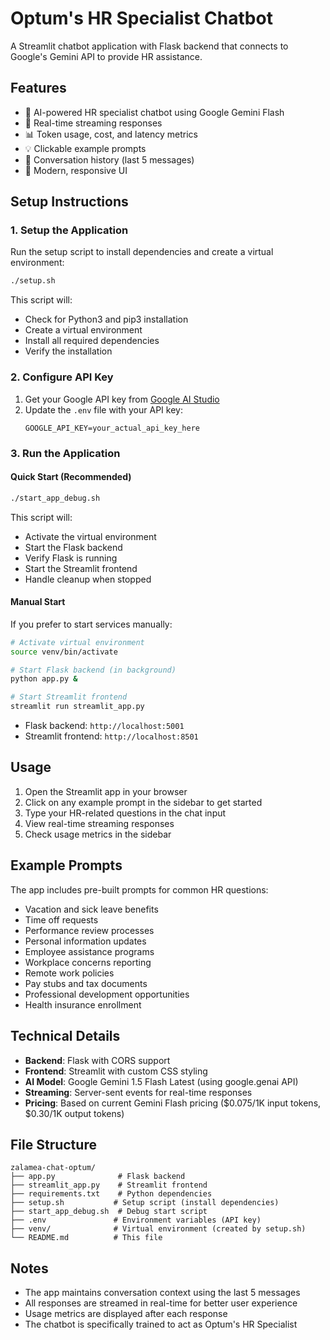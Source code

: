 # Optum's HR Specialist Chatbot

A Streamlit chatbot application with Flask backend that connects to Google's Gemini API to provide HR assistance.

## Features

- 🤖 AI-powered HR specialist chatbot using Google Gemini Flash
- 💬 Real-time streaming responses
- 📊 Token usage, cost, and latency metrics
- 💡 Clickable example prompts
- 📝 Conversation history (last 5 messages)
- 🎨 Modern, responsive UI

## Setup Instructions

### 1. Setup the Application

Run the setup script to install dependencies and create a virtual environment:

```bash
./setup.sh
```

This script will:
- Check for Python3 and pip3 installation
- Create a virtual environment
- Install all required dependencies
- Verify the installation

### 2. Configure API Key

1. Get your Google API key from [Google AI Studio](https://makersuite.google.com/app/apikey)
2. Update the `.env` file with your API key:
   ```
   GOOGLE_API_KEY=your_actual_api_key_here
   ```

### 3. Run the Application

#### Quick Start (Recommended)
```bash
./start_app_debug.sh
```

This script will:
- Activate the virtual environment
- Start the Flask backend
- Verify Flask is running
- Start the Streamlit frontend
- Handle cleanup when stopped

#### Manual Start
If you prefer to start services manually:

```bash
# Activate virtual environment
source venv/bin/activate

# Start Flask backend (in background)
python app.py &

# Start Streamlit frontend
streamlit run streamlit_app.py
```

- Flask backend: `http://localhost:5001`
- Streamlit frontend: `http://localhost:8501`

## Usage

1. Open the Streamlit app in your browser
2. Click on any example prompt in the sidebar to get started
3. Type your HR-related questions in the chat input
4. View real-time streaming responses
5. Check usage metrics in the sidebar

## Example Prompts

The app includes pre-built prompts for common HR questions:
- Vacation and sick leave benefits
- Time off requests
- Performance review processes
- Personal information updates
- Employee assistance programs
- Workplace concerns reporting
- Remote work policies
- Pay stubs and tax documents
- Professional development opportunities
- Health insurance enrollment

## Technical Details

- **Backend**: Flask with CORS support
- **Frontend**: Streamlit with custom CSS styling
- **AI Model**: Google Gemini 1.5 Flash Latest (using google.genai API)
- **Streaming**: Server-sent events for real-time responses
- **Pricing**: Based on current Gemini Flash pricing ($0.075/1K input tokens, $0.30/1K output tokens)

## File Structure

```
zalamea-chat-optum/
├── app.py              # Flask backend
├── streamlit_app.py    # Streamlit frontend
├── requirements.txt    # Python dependencies
├── setup.sh           # Setup script (install dependencies)
├── start_app_debug.sh  # Debug start script
├── .env               # Environment variables (API key)
├── venv/              # Virtual environment (created by setup.sh)
└── README.md          # This file
```

## Notes

- The app maintains conversation context using the last 5 messages
- All responses are streamed in real-time for better user experience
- Usage metrics are displayed after each response
- The chatbot is specifically trained to act as Optum's HR Specialist
